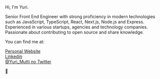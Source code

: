 Hi, I'm Yuri.

Senior Front End Engineer with strong proficiency in modern technologies such as JavaScript, TypeScript, React, Next.js, Node.js and Express. 
Experienced in various startups, agencies and technology companies. Passionate about contributing to open source and share knowledge.

You can find me at:

[Personal Website](https://yurimutti.com) <br />
[Linkedin](https://www.linkedin.com/in/yuri-mutti-0418bb1aa) <br />
[@Yuri_Mutti no Twitter](https://twitter.com/Yuri_Mutti) <br />

:love_you_gesture:
